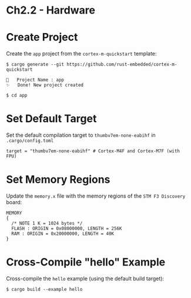 # Ch2.2 - Hardware

# Create Project

Create the `app` project from the `cortex-m-quickstart` template:
```
$ cargo generate --git https://github.com/rust-embedded/cortex-m-quickstart

🤷   Project Name : app
✨   Done! New project created

$ cd app
```

# Set Default Target

Set the default compilation target to `thumbv7em-none-eabihf` in `.cargo/config.toml`
```
target = "thumbv7em-none-eabihf" # Cortex-M4F and Cortex-M7F (with FPU)
```

# Set Memory Regions

Update the `memory.x` file with the memory regions of the `STM F3 Discovery` board:
```
MEMORY
{
  /* NOTE 1 K = 1024 bytes */
  FLASH : ORIGIN = 0x08000000, LENGTH = 256K
  RAM : ORIGIN = 0x20000000, LENGTH = 40K
}
```

# Cross-Compile "hello" Example

Cross-compile the `hello` example (using the default build target):
```
$ cargo build --example hello
```
